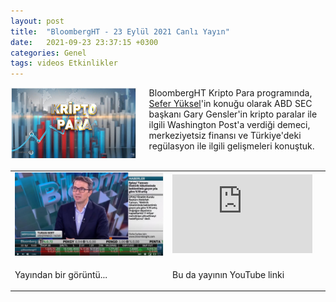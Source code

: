 ```yaml
---
layout: post
title:  "BloombergHT - 23 Eylül 2021 Canlı Yayın"
date:   2021-09-23 23:37:15 +0300
categories: Genel
tags: videos Etkinlikler
---
```


<img align="left" src="/assets/bloomberg-ht-kripto-para-poster_800.jpg" style="width:40%; padding-right:20px"> BloombergHT Kripto Para programında, [Sefer Yüksel](https://twitter.com/SeferYuksel)'in konuğu olarak ABD SEC başkanı Gary Gensler'in kripto paralar ile ilgili Washington Post'a verdiği demeci, merkeziyetsiz finansı ve Türkiye'deki regülasyon ile ilgili gelişmeleri konuştuk.  
&nbsp;

<table><tr><td style="width:50%">
<img src="/assets/bloomberg-ht-210923.jpg">
</td>
<td style="width:50%">
<iframe width="224" height="126" src="https://www.youtube.com/embed/BX34Rwgfa7w" frameborder="0" allowfullscreen></iframe></td></tr>
<tr><td style="width:50%; vertical-align:top">
<p>
Yayından bir görüntü...  
</p></td>
<td style="width:50%; vertical-align:top">
<p>Bu da yayının YouTube linki</p>
</td></tr> 
</table>
